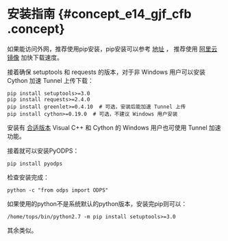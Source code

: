 # 安装指南 {#concept_e14_gjf_cfb .concept}

如果能访问外网，推荐使用pip安装，pip安装可以参考 [地址](https://pip.pypa.io/en/stable/installing/) ， 推荐使用 [阿里云镜像](http://mirrors.aliyun.com/help/pypi) 加快下载速度。

接着确保 setuptools 和 requests 的版本，对于非 Windows 用户可以安装 Cython 加速 Tunnel 上传下载：

```
pip install setuptools>=3.0
pip install requests>=2.4.0
pip install greenlet>=0.4.10  # 可选，安装后能加速 Tunnel 上传
pip install cython>=0.19.0  # 可选，不建议 Windows 用户安装
```

安装有 [合适版本](https://wiki.python.org/moin/WindowsCompilers) Visual C++ 和 Cython 的 Windows 用户也可使用 Tunnel 加速功能。

接着就可以安装PyODPS：

```
pip install pyodps
```

检查安装完成：

```
python -c "from odps import ODPS"
```

如果使用的python不是系统默认的python版本，安装完pip则可以：

```
/home/tops/bin/python2.7 -m pip install setuptools>=3.0
```

其余类似。

